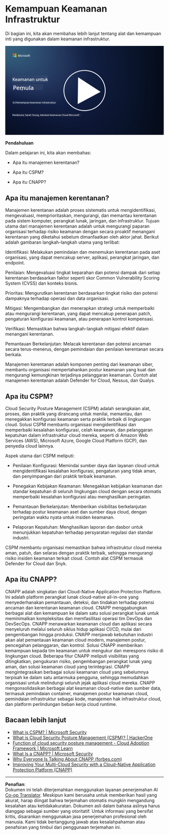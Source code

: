 <!--
CO_OP_TRANSLATOR_METADATA:
{
  "original_hash": "7d79ba0e7668b3bdae1fba7aa047f6c0",
  "translation_date": "2025-09-03T20:55:17+00:00",
  "source_file": "6.2 Infrastructure security capabilities.md",
  "language_code": "id"
}
-->
# Kemampuan Keamanan Infrastruktur

Di bagian ini, kita akan membahas lebih lanjut tentang alat dan kemampuan inti yang digunakan dalam keamanan infrastruktur.

[![Tonton video](../../translated_images/6-2_placeholder.f7538e1d434bd1ef305625337af1f71c49c86582d6f2d5dbc0d349cae2086e01.id.png)](https://learn-video.azurefd.net/vod/player?id=cc87bbae-0fea-4899-9f09-868724719b96)

**Pendahuluan**

Dalam pelajaran ini, kita akan membahas:

- Apa itu manajemen kerentanan?

- Apa itu CSPM?

- Apa itu CNAPP?

## Apa itu manajemen kerentanan?

Manajemen kerentanan adalah proses sistematis untuk mengidentifikasi, mengevaluasi, memprioritaskan, mengurangi, dan memantau kerentanan pada sistem komputer, perangkat lunak, jaringan, dan infrastruktur. Tujuan utama dari manajemen kerentanan adalah untuk mengurangi paparan organisasi terhadap risiko keamanan dengan secara proaktif menangani kerentanan yang diketahui sebelum dimanfaatkan oleh aktor jahat. Berikut adalah gambaran langkah-langkah utama yang terlibat:

Identifikasi: Melakukan pemindaian dan menemukan kerentanan pada aset organisasi, yang dapat mencakup server, aplikasi, perangkat jaringan, dan endpoint.

Penilaian: Mengevaluasi tingkat keparahan dan potensi dampak dari setiap kerentanan berdasarkan faktor seperti skor Common Vulnerability Scoring System (CVSS) dan konteks bisnis.

Prioritas: Mengurutkan kerentanan berdasarkan tingkat risiko dan potensi dampaknya terhadap operasi dan data organisasi.

Mitigasi: Mengembangkan dan menerapkan strategi untuk memperbaiki atau mengurangi kerentanan, yang dapat mencakup penerapan patch, pengaturan konfigurasi keamanan, atau penerapan kontrol kompensasi.

Verifikasi: Memastikan bahwa langkah-langkah mitigasi efektif dalam menangani kerentanan.

Pemantauan Berkelanjutan: Melacak kerentanan dan potensi ancaman secara terus-menerus, dengan pemindaian dan penilaian kerentanan secara berkala.

Manajemen kerentanan adalah komponen penting dari keamanan siber, membantu organisasi mempertahankan postur keamanan yang kuat dan mengurangi kemungkinan terjadinya pelanggaran keamanan. Contoh alat manajemen kerentanan adalah Defender for Cloud, Nessus, dan Qualys.

## Apa itu CSPM?

Cloud Security Posture Management (CSPM) adalah serangkaian alat, proses, dan praktik yang dirancang untuk menilai, memantau, dan menegakkan konfigurasi keamanan serta praktik terbaik di lingkungan cloud. Solusi CSPM membantu organisasi mengidentifikasi dan memperbaiki kesalahan konfigurasi, celah keamanan, dan pelanggaran kepatuhan dalam infrastruktur cloud mereka, seperti di Amazon Web Services (AWS), Microsoft Azure, Google Cloud Platform (GCP), dan penyedia cloud lainnya.

Aspek utama dari CSPM meliputi:

- Penilaian Konfigurasi: Memindai sumber daya dan layanan cloud untuk mengidentifikasi kesalahan konfigurasi, pengaturan yang tidak aman, dan penyimpangan dari praktik terbaik keamanan.

- Penegakan Kebijakan Keamanan: Menegakkan kebijakan keamanan dan standar kepatuhan di seluruh lingkungan cloud dengan secara otomatis memperbaiki kesalahan konfigurasi atau menghasilkan peringatan.

- Pemantauan Berkelanjutan: Memberikan visibilitas berkelanjutan terhadap postur keamanan aset dan sumber daya cloud, dengan peringatan waktu nyata untuk insiden keamanan.

- Pelaporan Kepatuhan: Menghasilkan laporan dan dasbor untuk menunjukkan kepatuhan terhadap persyaratan regulasi dan standar industri.

CSPM membantu organisasi memastikan bahwa infrastruktur cloud mereka aman, patuh, dan selaras dengan praktik terbaik, sehingga mengurangi risiko insiden keamanan terkait cloud. Contoh alat CSPM termasuk Defender for Cloud dan Snyk.

## Apa itu CNAPP?

CNAPP adalah singkatan dari Cloud-Native Application Protection Platform. Ini adalah platform perangkat lunak cloud-native all-in-one yang menyederhanakan pemantauan, deteksi, dan tindakan terhadap potensi ancaman dan kerentanan keamanan cloud. CNAPP menggabungkan berbagai alat dan kemampuan ke dalam satu solusi perangkat lunak untuk meminimalkan kompleksitas dan memfasilitasi operasi tim DevOps dan DevSecOps. CNAPP menawarkan keamanan cloud dan aplikasi secara menyeluruh melalui seluruh siklus hidup aplikasi CI/CD, mulai dari pengembangan hingga produksi. CNAPP menjawab kebutuhan industri akan alat pemantauan keamanan cloud modern, manajemen postur, pencegahan pelanggaran, dan kontrol. Solusi CNAPP memberikan kemampuan kepada tim keamanan untuk mengukur dan merespons risiko di lingkungan cloud. Beberapa fitur CNAPP meliputi visibilitas yang ditingkatkan, pengukuran risiko, pengembangan perangkat lunak yang aman, dan solusi keamanan cloud yang terintegrasi. CNAPP mengintegrasikan berbagai solusi keamanan cloud yang sebelumnya terpisah ke dalam satu antarmuka pengguna, sehingga memudahkan organisasi untuk melindungi seluruh jejak aplikasi cloud mereka. CNAPP mengonsolidasikan berbagai alat keamanan cloud-native dan sumber data, termasuk pemindaian container, manajemen postur keamanan cloud, pemindaian infrastruktur sebagai kode, manajemen hak infrastruktur cloud, dan platform perlindungan beban kerja cloud runtime.

## Bacaan lebih lanjut
- [What is CSPM? | Microsoft Security](https://www.microsoft.com/security/business/security-101/what-is-cspm?WT.mc_id=academic-96948-sayoung)
- [What is Cloud Security Posture Management (CSPM)? | HackerOne](https://www.hackerone.com/knowledge-center/what-cloud-security-posture-management)
- [Function of cloud security posture management - Cloud Adoption Framework | Microsoft Learn](https://learn.microsoft.com/azure/cloud-adoption-framework/organize/cloud-security-posture-management?WT.mc_id=academic-96948-sayoung)
- [What Is a CNAPP? | Microsoft Security](https://www.microsoft.com/security/business/security-101/what-is-cnapp?WT.mc_id=academic-96948-sayoung)
- [Why Everyone Is Talking About CNAPP (forbes.com)](https://www.forbes.com/sites/forbestechcouncil/2021/12/10/why-everyone-is-talking-about-cnapp/?sh=567275ca1549)
- [Improving Your Multi-Cloud Security with a Cloud-Native Application Protection Platform (CNAPP)](https://www.youtube.com/watch?v=5w42kQ_QjZg&t=212s)

---

**Penafian**:  
Dokumen ini telah diterjemahkan menggunakan layanan penerjemahan AI [Co-op Translator](https://github.com/Azure/co-op-translator). Meskipun kami berusaha untuk memberikan hasil yang akurat, harap diingat bahwa terjemahan otomatis mungkin mengandung kesalahan atau ketidakakuratan. Dokumen asli dalam bahasa aslinya harus dianggap sebagai sumber yang otoritatif. Untuk informasi yang bersifat kritis, disarankan menggunakan jasa penerjemahan profesional oleh manusia. Kami tidak bertanggung jawab atas kesalahpahaman atau penafsiran yang timbul dari penggunaan terjemahan ini.